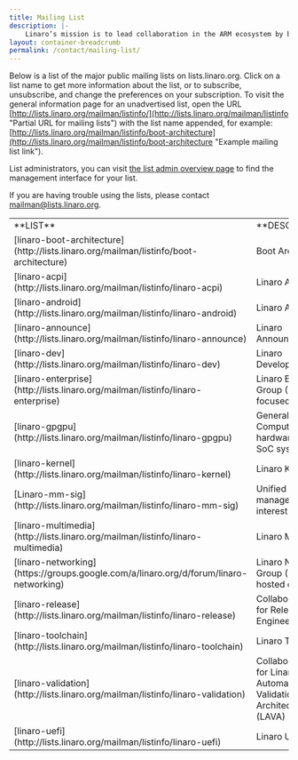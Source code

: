 ```yaml
---
title: Mailing List
description: |-
    Linaro’s mission is to lead collaboration in the ARM ecosystem by bringing together industry and the open source community to work on key projects, deliver great tools, reduce industry wide fragmentation and redundant effort, and provide common software foundations for all. The mission is not exclusive to ARM – Linaro can work on other architectures and technologies where the work benefits Linaro members and the ARM ecosystem.
layout: container-breadcrumb
permalink: /contact/mailing-list/
---
```

Below is a list of the major public mailing lists on lists.linaro.org. Click on a list name to get more information about the list, or to subscribe, unsubscribe, and change the preferences on your subscription. To visit the general information page for an unadvertised list, open the URL [http://lists.linaro.org/mailman/listinfo/](http://lists.linaro.org/mailman/listinfo "Partial URL for mailing lists") with the list name appended, for example: [http://lists.linaro.org/mailman/listinfo/boot-architecture](http://lists.linaro.org/mailman/listinfo/boot-architecture "Example mailing list link").

List administrators, you can visit [the list admin overview page](http://lists.linaro.org/mailman/admin) to find the management interface for your list.

If you are having trouble using the lists, please contact [mailman@lists.linaro.org](mailto:mailman@lists.linaro.org).

<table id="TABLE_21" class="table-responsive">

<tbody id="TBODY_22">

<tr id="TR_23">

<td id="TD_24" markdown="1">
**LIST**
</td>

<td id="TD_27" markdown="1">
**DESCRIPTION**
</td>

</tr>

<tr id="TR_30">

<td id="TD_31" markdown="1">
[linaro-boot-architecture](http://lists.linaro.org/mailman/listinfo/boot-architecture)
</td>

<td id="TD_33">Boot Architecture</td>

</tr>

<tr id="TR_34">

<td id="TD_35" markdown="1">
[linaro-acpi](http://lists.linaro.org/mailman/listinfo/linaro-acpi)
</td>

<td id="TD_37">Linaro ACPI</td>

</tr>

<tr id="TR_38">

<td id="TD_39" markdown="1">
[linaro-android](http://lists.linaro.org/mailman/listinfo/linaro-android)
</td>

<td id="TD_41">Linaro Android</td>

</tr>

<tr id="TR_42">

<td id="TD_43" markdown="1">
[linaro-announce](http://lists.linaro.org/mailman/listinfo/linaro-announce)
</td>

<td id="TD_45">Linaro Announcements</td>

</tr>

<tr id="TR_46">

<td id="TD_47" markdown="1">
[linaro-dev](http://lists.linaro.org/mailman/listinfo/linaro-dev)
</td>

<td id="TD_49">Linaro Development</td>

</tr>

<tr id="TR_50">

<td id="TD_51" markdown="1">
[linaro-enterprise](http://lists.linaro.org/mailman/listinfo/linaro-enterprise)
</td>

<td id="TD_53">Linaro Enterprise Group (LEG) – focused on servers</td>

</tr>

<tr id="TR_54">

<td id="TD_55" markdown="1">
[linaro-gpgpu](http://lists.linaro.org/mailman/listinfo/linaro-gpgpu)
</td>

<td id="TD_57">General Purpose Computing on GPU hardware for ARM SoC systems</td>

</tr>

<tr id="TR_58">

<td id="TD_59" markdown="1">
[linaro-kernel](http://lists.linaro.org/mailman/listinfo/linaro-kernel)
</td>

<td id="TD_61">Linaro Kernel</td>

</tr>

<tr id="TR_62">

<td id="TD_63" markdown="1">
[Linaro-mm-sig](http://lists.linaro.org/mailman/listinfo/linaro-mm-sig)
</td>

<td id="TD_65">Unified memory management interest group</td>

</tr>

<tr id="TR_66">

<td id="TD_67" markdown="1">
[linaro-multimedia](http://lists.linaro.org/mailman/listinfo/linaro-multimedia)
</td>

<td id="TD_69">Linaro Multimedia</td>

</tr>

<tr id="TR_70">

<td id="TD_71" markdown="1">
[linaro-networking](https://groups.google.com/a/linaro.org/d/forum/linaro-networking)
</td>

<td id="TD_73">Linaro Networking Group (LNG) – note hosted on Google</td>

</tr>

<tr id="TR_74">

<td id="TD_75" markdown="1">
[linaro-release](http://lists.linaro.org/mailman/listinfo/linaro-release)
</td>

<td id="TD_77">Collaboration list for Release Engineering</td>

</tr>

<tr id="TR_78">

<td id="TD_79" markdown="1">
[linaro-toolchain](http://lists.linaro.org/mailman/listinfo/linaro-toolchain)
</td>

<td id="TD_81">Linaro Toolchain</td>

</tr>

<tr id="TR_82">

<td id="TD_83" markdown="1">
[linaro-validation](http://lists.linaro.org/mailman/listinfo/linaro-validation)
</td>

<td id="TD_85">Collaboration list for Linaro Automated Validation Architecture (LAVA)</td>

</tr>

<tr id="TR_86">

<td id="TD_87" markdown="1">
[linaro-uefi](http://lists.linaro.org/mailman/listinfo/linaro-uefi)
</td>

<td id="TD_89">Linaro UEFI</td>

</tr>

</tbody>

</table>

